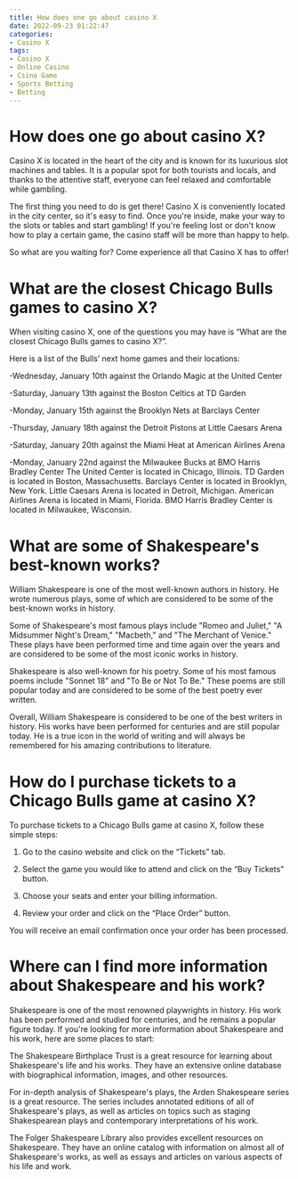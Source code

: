 ```yaml
---
title: How does one go about casino X
date: 2022-09-23 01:22:47
categories:
- Casino X
tags:
- Casino X
- Online Casino
- Csino Game
- Sports Betting
- Betting
---
```



#  How does one go about casino X?

Casino X is located in the heart of the city and is known for its luxurious slot machines and tables. It is a popular spot for both tourists and locals, and thanks to the attentive staff, everyone can feel relaxed and comfortable while gambling.

The first thing you need to do is get there! Casino X is conveniently located in the city center, so it's easy to find. Once you're inside, make your way to the slots or tables and start gambling! If you're feeling lost or don't know how to play a certain game, the casino staff will be more than happy to help.

So what are you waiting for? Come experience all that Casino X has to offer!

#  What are the closest Chicago Bulls games to casino X?

When visiting casino X, one of the questions you may have is “What are the closest Chicago Bulls games to casino X?”.

Here is a list of the Bulls’ next home games and their locations:

-Wednesday, January 10th against the Orlando Magic at the United Center

-Saturday, January 13th against the Boston Celtics at TD Garden

-Monday, January 15th against the Brooklyn Nets at Barclays Center

-Thursday, January 18th against the Detroit Pistons at Little Caesars Arena

-Saturday, January 20th against the Miami Heat at American Airlines Arena

-Monday, January 22nd against the Milwaukee Bucks at BMO Harris Bradley Center
The United Center is located in Chicago, Illinois. TD Garden is located in Boston, Massachusetts. Barclays Center is located in Brooklyn, New York. Little Caesars Arena is located in Detroit, Michigan. American Airlines Arena is located in Miami, Florida. BMO Harris Bradley Center is located in Milwaukee, Wisconsin.

#  What are some of Shakespeare's best-known works?

William Shakespeare is one of the most well-known authors in history. He wrote numerous plays, some of which are considered to be some of the best-known works in history.

Some of Shakespeare's most famous plays include "Romeo and Juliet," "A Midsummer Night's Dream," "Macbeth," and "The Merchant of Venice." These plays have been performed time and time again over the years and are considered to be some of the most iconic works in history.

Shakespeare is also well-known for his poetry. Some of his most famous poems include "Sonnet 18" and "To Be or Not To Be." These poems are still popular today and are considered to be some of the best poetry ever written.

Overall, William Shakespeare is considered to be one of the best writers in history. His works have been performed for centuries and are still popular today. He is a true icon in the world of writing and will always be remembered for his amazing contributions to literature.

#  How do I purchase tickets to a Chicago Bulls game at casino X?

To purchase tickets to a Chicago Bulls game at casino X, follow these simple steps:

1. Go to the casino website and click on the “Tickets” tab.

2. Select the game you would like to attend and click on the “Buy Tickets” button.

3. Choose your seats and enter your billing information.

4. Review your order and click on the “Place Order” button.

You will receive an email confirmation once your order has been processed.

#  Where can I find more information about Shakespeare and his work?

Shakespeare is one of the most renowned playwrights in history. His work has been performed and studied for centuries, and he remains a popular figure today. If you're looking for more information about Shakespeare and his work, here are some places to start:

The Shakespeare Birthplace Trust is a great resource for learning about Shakespeare's life and his works. They have an extensive online database with biographical information, images, and other resources.

For in-depth analysis of Shakespeare's plays, the Arden Shakespeare series is a great resource. The series includes annotated editions of all of Shakespeare's plays, as well as articles on topics such as staging Shakespearean plays and contemporary interpretations of his work.

The Folger Shakespeare Library also provides excellent resources on Shakespeare. They have an online catalog with information on almost all of Shakespeare's works, as well as essays and articles on various aspects of his life and work.